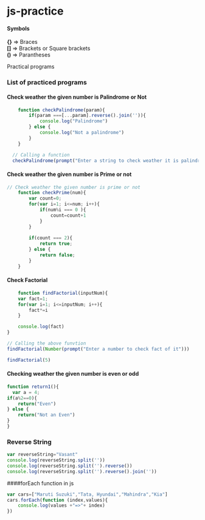 # js-practice
#### Symbols
**{}** => Braces<br>
**[]** => Brackets or Square brackets<br>
**()** => Parantheses



Practical programs

### List of practiced programs

#### Check weather the given number is Palindrome or Not
```javascript
    function checkPalindrome(param){
        if(param ===[...param].reverse().join('')){
            console.log("Palindrome")
        } else {
            console.log("Not a palindrome")
        }
    }

  // Calling a function
  checkPalindrome(prompt("Enter a string to check weather it is palindrome or not ?"))
```

#### Check weather the given number is Prime or not
```javascript
// Check weather the given number is prime or not
    function checkPrime(num){
        var count=0;
        for(var i=1; i<=num; i++){
            if(num%i === 0 ){
                count=count+1
            }
        }
    
        if(count === 2){
            return true;
        } else {
            return false;
        }
    }
```

#### Check Factorial
```javascript
    function findFactorial(inputNum){
    var fact=1;
    for(var i=1; i<=inputNum; i++){
        fact*=i
    }

    console.log(fact)
}

// Calling the above funvtion
findFactorial(Number(prompt("Enter a number to check fact of it")))

findFactorial(5)
```
#### Checking weather the given number is even or odd
```javascript
function return1(){
  var a = 4;
if(a%2==0){
    return("Even")
} else {
    return("Not an Even")
}  
}
```

### Reverse String 
```javascript
var reverseString="Vasant"
console.log(reverseString.split(''))
console.log(reverseString.split('').reverse())
console.log(reverseString.split('').reverse().join(''))
```

####forEach function in js
```javascript
var cars=["Maruti Suzuki","Tata, Hyundai","Mahindra","Kia"]
cars.forEach(function (index,values){
    console.log(values +"=>"+ index)
})
```
